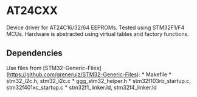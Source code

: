 # AT24CXX
  Device driver for AT24C16/32/64 EEPROMs.
  Tested using STM32F1/F4 MCUs. Hardware is abstracted using virtual tables and factory functions.

## Dependencies
  Use files from [STM32-Generic-Files] (https://github.com/greneruiz/STM32-Generic-Files):
    * Makefile
    * stm32_i2c.h, stm32_i2c.c
    * ggg_stm32_helper.h
    * stm32f103rb_startup.c, stm32f401xc_startup.c
    * stm32f1_linker.ld, stm32f4_linker.ld
